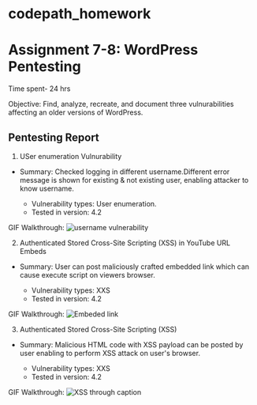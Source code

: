 # codepath_homework
# Assignment 7-8: WordPress Pentesting 
Time spent- 24 hrs

Objective: Find, analyze, recreate, and document three vulnurabilities affecting an older versions of WordPress.

## Pentesting Report
1. USer enumeration Vulnurability

- Summary: Checked logging in different username.Different error message is shown for existing & not existing user, enabling attacker to know username.

   - Vulnerability types: User enumeration.
   - Tested in version: 4.2 
    
GIF Walkthrough:
![username vulnerability](https://user-images.githubusercontent.com/65010114/96622362-77100180-12cf-11eb-8052-f45d583e3b8e.gif)


2. Authenticated Stored Cross-Site Scripting (XSS) in YouTube URL Embeds

- Summary: User can post maliciously crafted embedded link which can  cause execute script on viewers browser. 

    - Vulnerability types: XXS
    - Tested in version: 4.2
    
GIF Walkthrough:
![Embeded link](https://user-images.githubusercontent.com/65010114/96622392-7d05e280-12cf-11eb-9d1b-3910f7e90030.gif)


3. Authenticated Stored Cross-Site Scripting (XSS)

- Summary: Malicious HTML code with XSS payload can be posted by user enabling to perform XSS attack on user's browser.

    - Vulnerability types: XXS
    - Tested in version: 4.2
    
GIF Walkthrough:
![XSS through caption](https://user-images.githubusercontent.com/65010114/96622402-80996980-12cf-11eb-81cb-428250903006.gif)
